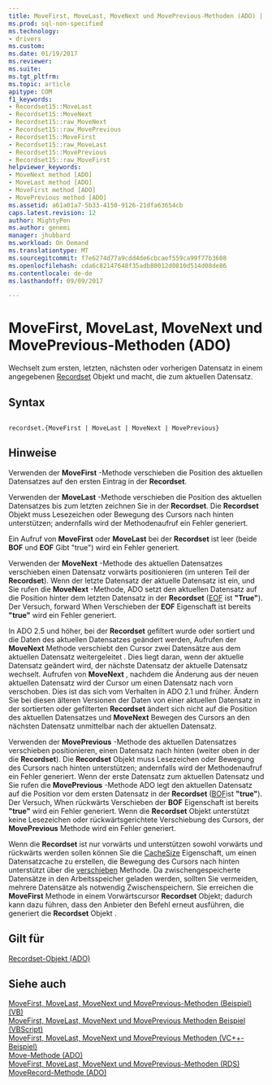 ```yaml
---
title: MoveFirst, MoveLast, MoveNext und MovePrevious-Methoden (ADO) | Microsoft Docs
ms.prod: sql-non-specified
ms.technology:
- drivers
ms.custom: 
ms.date: 01/19/2017
ms.reviewer: 
ms.suite: 
ms.tgt_pltfrm: 
ms.topic: article
apitype: COM
f1_keywords:
- Recordset15::MoveLast
- Recordset15::MoveNext
- Recordset15::raw_MoveNext
- Recordset15::raw_MovePrevious
- Recordset15::MoveFirst
- Recordset15::raw_MoveLast
- Recordset15::MovePrevious
- Recordset15::raw_MoveFirst
helpviewer_keywords:
- MoveNext method [ADO]
- MoveLast method [ADO]
- MoveFirst method [ADO]
- MovePrevious method [ADO]
ms.assetid: a61a01a7-5b33-4150-9126-21dfa63654cb
caps.latest.revision: 12
author: MightyPen
ms.author: genemi
manager: jhubbard
ms.workload: On Demand
ms.translationtype: MT
ms.sourcegitcommit: f7e6274d77a9cdd4de6cbcaef559ca99f77b3608
ms.openlocfilehash: cda6c82147648f35adb80012d0810d514d08de86
ms.contentlocale: de-de
ms.lasthandoff: 09/09/2017

---
```

# <a name="movefirst-movelast-movenext-and-moveprevious-methods-ado"></a>MoveFirst, MoveLast, MoveNext und MovePrevious-Methoden (ADO)
Wechselt zum ersten, letzten, nächsten oder vorherigen Datensatz in einem angegebenen [Recordset](../../../ado/reference/ado-api/recordset-object-ado.md) Objekt und macht, die zum aktuellen Datensatz.  
  
## <a name="syntax"></a>Syntax  
  
```  
  
recordset.{MoveFirst | MoveLast | MoveNext | MovePrevious}  
```  
  
## <a name="remarks"></a>Hinweise  
 Verwenden der **MoveFirst** -Methode verschieben die Position des aktuellen Datensatzes auf den ersten Eintrag in der **Recordset**.  
  
 Verwenden der **MoveLast** -Methode verschieben die Position des aktuellen Datensatzes bis zum letzten zeichnen Sie in der **Recordset**. Die **Recordset** Objekt muss Lesezeichen oder Bewegung des Cursors nach hinten unterstützen; andernfalls wird der Methodenaufruf ein Fehler generiert.  
  
 Ein Aufruf von **MoveFirst** oder **MoveLast** bei der **Recordset** ist leer (beide **BOF** und **EOF** Gibt "true") wird ein Fehler generiert.  
  
 Verwenden der **MoveNext** -Methode des aktuellen Datensatzes verschieben einen Datensatz vorwärts positionieren (im unteren Teil der **Recordset**). Wenn der letzte Datensatz der aktuelle Datensatz ist ein, und Sie rufen die **MoveNext** -Methode, ADO setzt den aktuellen Datensatz auf die Position hinter dem letzten Datensatz in der **Recordset** ([EOF](../../../ado/reference/ado-api/bof-eof-properties-ado.md) ist **"True"**). Der Versuch, forward When Verschieben der **EOF** Eigenschaft ist bereits **"true"** wird ein Fehler generiert.  
  
 In ADO 2.5 und höher, bei der **Recordset** gefiltert wurde oder sortiert und die Daten des aktuellen Datensatzes geändert werden, Aufrufen der **MoveNext** Methode verschiebt den Cursor zwei Datensätze aus dem aktuellen Datensatz weitergeleitet . Dies liegt daran, wenn der aktuelle Datensatz geändert wird, der nächste Datensatz der aktuelle Datensatz wechselt. Aufrufen von **MoveNext** , nachdem die Änderung aus der neuen aktuellen Datensatz wird der Cursor um einen Datensatz nach vorn verschoben. Dies ist das sich vom Verhalten in ADO 2.1 und früher. Ändern Sie bei diesen älteren Versionen der Daten von einer aktuellen Datensatz in der sortierten oder gefilterten **Recordset** ändert sich nicht auf die Position des aktuellen Datensatzes und **MoveNext** Bewegen des Cursors an den nächsten Datensatz unmittelbar nach der aktuellen Datensatz.  
  
 Verwenden der **MovePrevious** -Methode des aktuellen Datensatzes verschieben positionieren, einen Datensatz nach hinten (weiter oben in der die **Recordset**). Die **Recordset** Objekt muss Lesezeichen oder Bewegung des Cursors nach hinten unterstützen; andernfalls wird der Methodenaufruf ein Fehler generiert. Wenn der erste Datensatz zum aktuellen Datensatz und Sie rufen die **MovePrevious** -Methode ADO legt den aktuellen Datensatz auf die Position vor dem ersten Datensatz in der **Recordset** ([BOF](../../../ado/reference/ado-api/bof-eof-properties-ado.md)ist **"true"**). Der Versuch, When rückwärts Verschieben der **BOF** Eigenschaft ist bereits **"true"** wird ein Fehler generiert. Wenn die **Recordset** Objekt unterstützt keine Lesezeichen oder rückwärtsgerichtete Verschiebung des Cursors, der **MovePrevious** Methode wird ein Fehler generiert.  
  
 Wenn die **Recordset** ist nur vorwärts und unterstützen sowohl vorwärts und rückwärts werden sollen können Sie die [CacheSize](../../../ado/reference/ado-api/cachesize-property-ado.md) Eigenschaft, um einen Datensatzcache zu erstellen, die Bewegung des Cursors nach hinten unterstützt über die [verschieben](../../../ado/reference/ado-api/move-method-ado.md) Methode. Da zwischengespeicherte Datensätze in den Arbeitsspeicher geladen werden, sollten Sie vermeiden, mehrere Datensätze als notwendig Zwischenspeichern. Sie erreichen die **MoveFirst** Methode in einem Vorwärtscursor **Recordset** Objekt; dadurch kann dazu führen, dass den Anbieter den Befehl erneut ausführen, die generiert die **Recordset** Objekt .  
  
## <a name="applies-to"></a>Gilt für  
 [Recordset-Objekt (ADO)](../../../ado/reference/ado-api/recordset-object-ado.md)  
  
## <a name="see-also"></a>Siehe auch  
 [MoveFirst, MoveLast, MoveNext und MovePrevious-Methoden (Beispiel) (VB)](../../../ado/reference/ado-api/movefirst-movelast-movenext-and-moveprevious-methods-example-vb.md)   
 [MoveFirst, MoveLast, MoveNext und MovePrevious Methoden Beispiel (VBScript)](../../../ado/reference/ado-api/movefirst-movelast-movenext-and-moveprevious-methods-example-vbscript.md)   
 [MoveFirst, MoveLast, MoveNext und MovePrevious Methoden (VC++-Beispiel)](../../../ado/reference/ado-api/movefirst-movelast-movenext-and-moveprevious-methods-example-vc.md)   
 [Move-Methode (ADO)](../../../ado/reference/ado-api/move-method-ado.md)   
 [MoveFirst, MoveLast, MoveNext und MovePrevious-Methoden (RDS)](../../../ado/reference/rds-api/movefirst-movelast-movenext-and-moveprevious-methods-rds.md)   
 [MoveRecord-Methode (ADO)](../../../ado/reference/ado-api/moverecord-method-ado.md)

